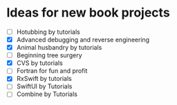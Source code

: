 # Ideas for new book projects

- [ ] Hotubbing by tutorials
- [x] Advanced debugging and reverse engineering
- [x] Animal husbandry by tutorials
- [ ] Beginning tree surgery
- [x] CVS by tutorials
- [ ] Fortran for fun and profit
- [x] RxSwift by tutorials
- [ ] SwiftUI by Tutorials
- [ ] Combine by Tutorials
